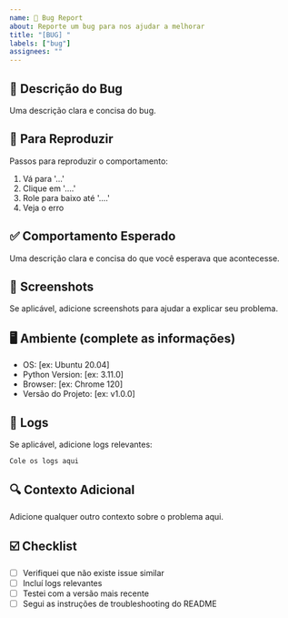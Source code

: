 ```yaml
---
name: 🐛 Bug Report
about: Reporte um bug para nos ajudar a melhorar
title: "[BUG] "
labels: ["bug"]
assignees: ""
---
```


## 🐛 Descrição do Bug

Uma descrição clara e concisa do bug.

## 🔄 Para Reproduzir

Passos para reproduzir o comportamento:

1. Vá para '...'
2. Clique em '....'
3. Role para baixo até '....'
4. Veja o erro

## ✅ Comportamento Esperado

Uma descrição clara e concisa do que você esperava que acontecesse.

## 📸 Screenshots

Se aplicável, adicione screenshots para ajudar a explicar seu problema.

## 🖥️ Ambiente (complete as informações)

- OS: [ex: Ubuntu 20.04]
- Python Version: [ex: 3.11.0]
- Browser: [ex: Chrome 120]
- Versão do Projeto: [ex: v1.0.0]

## 📝 Logs

Se aplicável, adicione logs relevantes:

```text
Cole os logs aqui
```

## 🔍 Contexto Adicional

Adicione qualquer outro contexto sobre o problema aqui.

## ☑️ Checklist

- [ ] Verifiquei que não existe issue similar
- [ ] Incluí logs relevantes
- [ ] Testei com a versão mais recente
- [ ] Segui as instruções de troubleshooting do README
